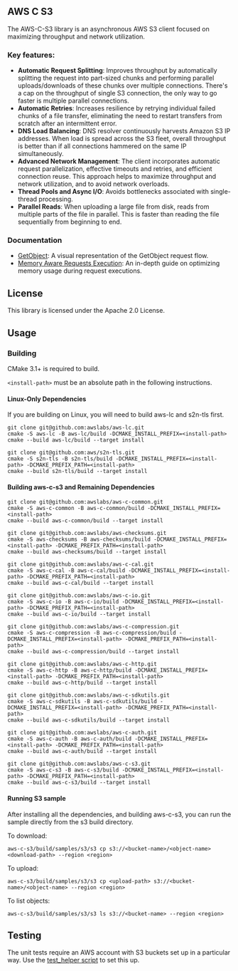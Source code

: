 ## AWS C S3

The AWS-C-S3 library is an asynchronous AWS S3 client focused on maximizing throughput and network utilization.

### Key features:
- **Automatic Request Splitting**: Improves throughput by automatically splitting the request into part-sized chunks and performing parallel uploads/downloads of these chunks over multiple connections. There's a cap on the throughput of single S3 connection, the only way to go faster is multiple parallel connections.
- **Automatic Retries**: Increases resilience by retrying individual failed chunks of a file transfer, eliminating the need to restart transfers from scratch after an intermittent error.
- **DNS Load Balancing**: DNS resolver continuously harvests Amazon S3 IP addresses. When load is spread across the S3 fleet, overall throughput is better than if all connections hammered on the same IP simultaneously.
- **Advanced Network Management**: The client incorporates automatic request parallelization, effective timeouts and retries, and efficient connection reuse. This approach helps to maximize throughput and network utilization, and to avoid network overloads.
- **Thread Pools and Async I/O**: Avoids bottlenecks associated with single-thread processing.
- **Parallel Reads**: When uploading a large file from disk, reads from multiple parts of the file in parallel. This is faster than reading the file sequentially from beginning to end.

### Documentation

- [GetObject](docs/GetObject.md): A visual representation of the GetObject request flow.
- [Memory Aware Requests Execution](docs/memory_aware_request_execution.md): An in-depth guide on optimizing memory usage during request executions.

## License

This library is licensed under the Apache 2.0 License.

## Usage

### Building

CMake 3.1+ is required to build.

`<install-path>` must be an absolute path in the following instructions.

#### Linux-Only Dependencies

If you are building on Linux, you will need to build aws-lc and s2n-tls first.

```
git clone git@github.com:awslabs/aws-lc.git
cmake -S aws-lc -B aws-lc/build -DCMAKE_INSTALL_PREFIX=<install-path>
cmake --build aws-lc/build --target install

git clone git@github.com:aws/s2n-tls.git
cmake -S s2n-tls -B s2n-tls/build -DCMAKE_INSTALL_PREFIX=<install-path> -DCMAKE_PREFIX_PATH=<install-path>
cmake --build s2n-tls/build --target install
```

#### Building aws-c-s3 and Remaining Dependencies

```
git clone git@github.com:awslabs/aws-c-common.git
cmake -S aws-c-common -B aws-c-common/build -DCMAKE_INSTALL_PREFIX=<install-path>
cmake --build aws-c-common/build --target install

git clone git@github.com:awslabs/aws-checksums.git
cmake -S aws-checksums -B aws-checksums/build -DCMAKE_INSTALL_PREFIX=<install-path> -DCMAKE_PREFIX_PATH=<install-path>
cmake --build aws-checksums/build --target install

git clone git@github.com:awslabs/aws-c-cal.git
cmake -S aws-c-cal -B aws-c-cal/build -DCMAKE_INSTALL_PREFIX=<install-path> -DCMAKE_PREFIX_PATH=<install-path>
cmake --build aws-c-cal/build --target install

git clone git@github.com:awslabs/aws-c-io.git
cmake -S aws-c-io -B aws-c-io/build -DCMAKE_INSTALL_PREFIX=<install-path> -DCMAKE_PREFIX_PATH=<install-path>
cmake --build aws-c-io/build --target install

git clone git@github.com:awslabs/aws-c-compression.git
cmake -S aws-c-compression -B aws-c-compression/build -DCMAKE_INSTALL_PREFIX=<install-path> -DCMAKE_PREFIX_PATH=<install-path>
cmake --build aws-c-compression/build --target install

git clone git@github.com:awslabs/aws-c-http.git
cmake -S aws-c-http -B aws-c-http/build -DCMAKE_INSTALL_PREFIX=<install-path> -DCMAKE_PREFIX_PATH=<install-path>
cmake --build aws-c-http/build --target install

git clone git@github.com:awslabs/aws-c-sdkutils.git
cmake -S aws-c-sdkutils -B aws-c-sdkutils/build -DCMAKE_INSTALL_PREFIX=<install-path> -DCMAKE_PREFIX_PATH=<install-path>
cmake --build aws-c-sdkutils/build --target install

git clone git@github.com:awslabs/aws-c-auth.git
cmake -S aws-c-auth -B aws-c-auth/build -DCMAKE_INSTALL_PREFIX=<install-path> -DCMAKE_PREFIX_PATH=<install-path>
cmake --build aws-c-auth/build --target install

git clone git@github.com:awslabs/aws-c-s3.git
cmake -S aws-c-s3 -B aws-c-s3/build -DCMAKE_INSTALL_PREFIX=<install-path> -DCMAKE_PREFIX_PATH=<install-path>
cmake --build aws-c-s3/build --target install
```

#### Running S3 sample

After installing all the dependencies, and building aws-c-s3, you can run the sample directly from the s3 build directory.

To download:
```
aws-c-s3/build/samples/s3/s3 cp s3://<bucket-name>/<object-name> <download-path> --region <region>
```
To upload:
```
aws-c-s3/build/samples/s3/s3 cp <upload-path> s3://<bucket-name>/<object-name> --region <region>
```
To list objects:
```
aws-c-s3/build/samples/s3/s3 ls s3://<bucket-name> --region <region>
```

## Testing

The unit tests require an AWS account with S3 buckets set up in a particular way.
Use the [test_helper script](./tests/test_helper/) to set this up.
